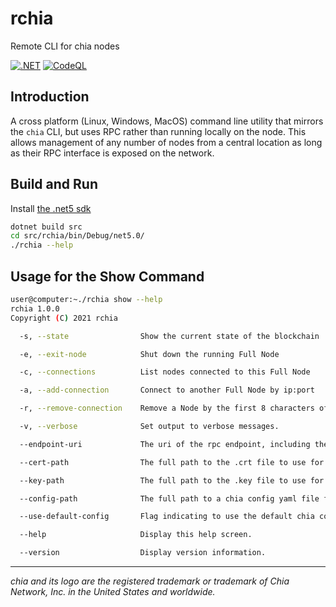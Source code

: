 # rchia

Remote CLI for chia nodes

[![.NET](https://github.com/dkackman/rchia/actions/workflows/dotnet.yml/badge.svg)](https://github.com/dkackman/rchia/actions/workflows/dotnet.yml)
[![CodeQL](https://github.com/dkackman/rchia/actions/workflows/codeql-analysis.yml/badge.svg)](https://github.com/dkackman/rchia/actions/workflows/codeql-analysis.yml)

## Introduction

A cross platform (Linux, Windows, MacOS) command line utility that mirrors the `chia` CLI, but uses RPC rather than running locally on the node. This allows management of any number of nodes from a central location as long as their RPC interface is exposed on the network.

## Build and Run

Install [the .net5 sdk](https://dotnet.microsoft.com/download)

```bash
dotnet build src
cd src/rchia/bin/Debug/net5.0/
./rchia --help
```

## Usage for the Show Command
```bash
user@computer:~./rchia show --help
rchia 1.0.0
Copyright (C) 2021 rchia

  -s, --state                Show the current state of the blockchain

  -e, --exit-node            Shut down the running Full Node

  -c, --connections          List nodes connected to this Full Node

  -a, --add-connection       Connect to another Full Node by ip:port

  -r, --remove-connection    Remove a Node by the first 8 characters of NodeID

  -v, --verbose              Set output to verbose messages.

  --endpoint-uri             The uri of the rpc endpoint, including the proper port and wss/https scheme prefix

  --cert-path                The full path to the .crt file to use for authentication

  --key-path                 The full path to the .key file to use for authentication

  --config-path              The full path to a chia config yaml file for endpoints

  --use-default-config       Flag indicating to use the default chia config for endpoints

  --help                     Display this help screen.

  --version                  Display version information.
```
___

_chia and its logo are the registered trademark or trademark of Chia Network, Inc. in the United States and worldwide._
